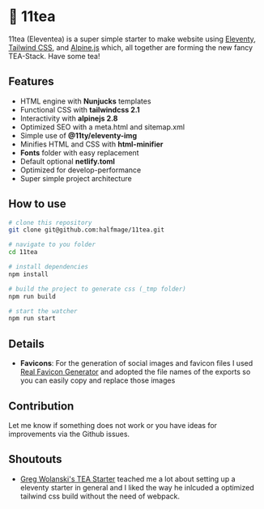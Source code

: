 # 🍵 11tea

11tea (Eleventea) is a super simple starter to make website using [Eleventy](https://www.11ty.dev), [Tailwind CSS](https://tailwindcss.com), and [Alpine.js](https://github.com/alpinejs/alpine) which, all together are forming the new fancy TEA-Stack. Have some tea!

## Features

- HTML engine with **Nunjucks** templates
- Functional CSS with **tailwindcss 2.1**
- Interactivity with **alpinejs 2.8** 
- Optimized SEO with a meta.html and sitemap.xml
- Simple use of **@11ty/eleventy-img**
- Minifies HTML and CSS with **html-minifier**
- **Fonts** folder with easy replacement
- Default optional **netlify.toml**
- Optimized for develop-performance
- Super simple project architecture

## How to use

```bash
# clone this repository
git clone git@github.com:halfmage/11tea.git

# navigate to you folder
cd 11tea

# install dependencies
npm install

# build the project to generate css (_tmp folder)
npm run build

# start the watcher
npm run start
```

## Details

- **Favicons**: For the generation of social images and favicon files I used [Real Favicon Generator](https://realfavicongenerator.net/) and adopted the file names of the exports so you can easily copy and replace those images

## Contribution

Let me know if something does not work or you have ideas for improvements via the Github issues.

## Shoutouts

- [Greg Wolanski's TEA Starter](https://github.com/gregwolanski/eleventy-tailwindcss-alpinejs-starter) teached me a lot about setting up a eleventy starter in general and I liked the way he inlcuded a optimized tailwind css build without the need of webpack.
